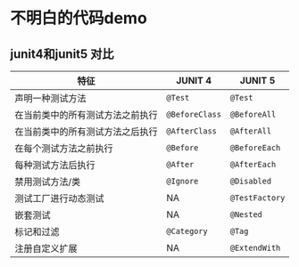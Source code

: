 # 不明白的代码demo
## junit4和junit5 对比
| 特征                             | JUNIT 4            | JUNIT 5            |
| ---------------------------------- | -------------------- | -------------------- |
| 声明一种测试方法                 | `@Test`        | `@Test`        |
| 在当前类中的所有测试方法之前执行 | `@BeforeClass` | `@BeforeAll`   |
| 在当前类中的所有测试方法之后执行 | `@AfterClass`  | `@AfterAll`    |
| 在每个测试方法之前执行           | `@Before`      | `@BeforeEach`  |
| 每种测试方法后执行               | `@After`       | `@AfterEach`   |
| 禁用测试方法/类                  | `@Ignore`      | `@Disabled`    |
| 测试工厂进行动态测试             | NA                 | `@TestFactory` |
| 嵌套测试                         | NA                 | `@Nested`      |
| 标记和过滤                       | `@Category`    | `@Tag`         |
| 注册自定义扩展                   | NA                 | `@ExtendWith`  |